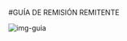 #GUÍA DE REMISIÓN REMITENTE

![img-guia](https://user-images.githubusercontent.com/56702438/215892752-0e9338cc-5493-4cbe-a943-7314e549dbcd.PNG)
